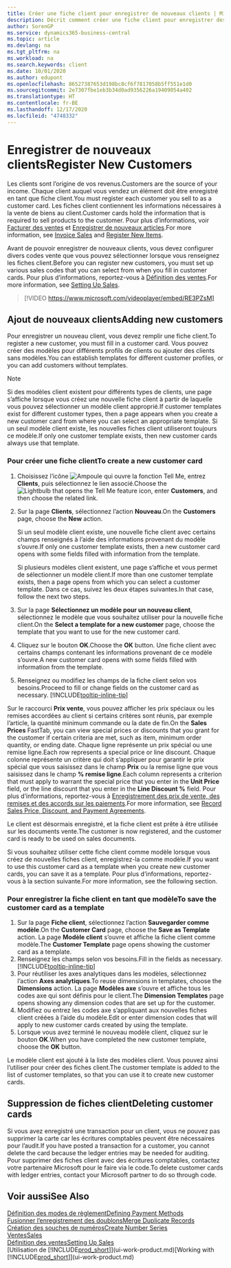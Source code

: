 ```yaml
---
title: Créer une fiche client pour enregistrer de nouveaux clients | Microsoft Docs
description: Décrit comment créer une fiche client pour enregistrer des informations sur chaque nouveau client ou client auquel vous vendez.
author: SorenGP
ms.service: dynamics365-business-central
ms.topic: article
ms.devlang: na
ms.tgt_pltfrm: na
ms.workload: na
ms.search.keywords: client
ms.date: 10/01/2020
ms.author: edupont
ms.openlocfilehash: 86527387653d198bc8cf6f7817058b5ff551e1d0
ms.sourcegitcommit: 2e7307fbe1eb3b34d0ad9356226a19409054a402
ms.translationtype: HT
ms.contentlocale: fr-BE
ms.lasthandoff: 12/17/2020
ms.locfileid: "4748332"
---
```

# <a name="register-new-customers"></a><span data-ttu-id="ea529-103">Enregistrer de nouveaux clients</span><span class="sxs-lookup"><span data-stu-id="ea529-103">Register New Customers</span></span>

<span data-ttu-id="ea529-104">Les clients sont l’origine de vos revenus.</span><span class="sxs-lookup"><span data-stu-id="ea529-104">Customers are the source of your income.</span></span> <span data-ttu-id="ea529-105">Chaque client auquel vous vendez un élément doit être enregistré en tant que fiche client.</span><span class="sxs-lookup"><span data-stu-id="ea529-105">You must register each customer you sell to as a customer card.</span></span> <span data-ttu-id="ea529-106">Les fiches client contiennent les informations nécessaires à la vente de biens au client.</span><span class="sxs-lookup"><span data-stu-id="ea529-106">Customer cards hold the information that is required to sell products to the customer.</span></span> <span data-ttu-id="ea529-107">Pour plus d’informations, voir [Facturer des ventes](sales-how-invoice-sales.md) et [Enregistrer de nouveaux articles](inventory-how-register-new-items.md).</span><span class="sxs-lookup"><span data-stu-id="ea529-107">For more information, see [Invoice Sales](sales-how-invoice-sales.md) and [Register New Items](inventory-how-register-new-items.md).</span></span>  

<span data-ttu-id="ea529-108">Avant de pouvoir enregistrer de nouveaux clients, vous devez configurer divers codes vente que vous pouvez sélectionner lorsque vous renseignez les fiches client.</span><span class="sxs-lookup"><span data-stu-id="ea529-108">Before you can register new customers, you must set up various sales codes that you can select from when you fill in customer cards.</span></span> <span data-ttu-id="ea529-109">Pour plus d’informations, reportez-vous à [Définition des ventes](sales-setup-sales.md).</span><span class="sxs-lookup"><span data-stu-id="ea529-109">For more information, see [Setting Up Sales](sales-setup-sales.md).</span></span>

> [!VIDEO https://www.microsoft.com/videoplayer/embed/RE3PZsM]

## <a name="adding-new-customers"></a><span data-ttu-id="ea529-110">Ajout de nouveaux clients</span><span class="sxs-lookup"><span data-stu-id="ea529-110">Adding new customers</span></span>

<span data-ttu-id="ea529-111">Pour enregistrer un nouveau client, vous devez remplir une fiche client.</span><span class="sxs-lookup"><span data-stu-id="ea529-111">To register a new customer, you must fill in a customer card.</span></span> <span data-ttu-id="ea529-112">Vous pouvez créer des modèles pour différents profils de clients ou ajouter des clients sans modèles.</span><span class="sxs-lookup"><span data-stu-id="ea529-112">You can establish templates for different customer profiles, or you can add customers without templates.</span></span>  

> [!NOTE]  
> <span data-ttu-id="ea529-113">Si des modèles client existent pour différents types de clients, une page s’affiche lorsque vous créez une nouvelle fiche client à partir de laquelle vous pouvez sélectionner un modèle client approprié.</span><span class="sxs-lookup"><span data-stu-id="ea529-113">If customer templates exist for different customer types, then a page appears when you create a new customer card from where you can select an appropriate template.</span></span> <span data-ttu-id="ea529-114">Si un seul modèle client existe, les nouvelles fiches client utiliseront toujours ce modèle.</span><span class="sxs-lookup"><span data-stu-id="ea529-114">If only one customer template exists, then new customer cards always use that template.</span></span>  

### <a name="to-create-a-new-customer-card"></a><span data-ttu-id="ea529-115">Pour créer une fiche client</span><span class="sxs-lookup"><span data-stu-id="ea529-115">To create a new customer card</span></span>

1. <span data-ttu-id="ea529-116">Choisissez l’icône ![Ampoule qui ouvre la fonction Tell Me](media/ui-search/search_small.png "Dites-moi ce que vous voulez faire"), entrez **Clients**, puis sélectionnez le lien associé.</span><span class="sxs-lookup"><span data-stu-id="ea529-116">Choose the ![Lightbulb that opens the Tell Me feature](media/ui-search/search_small.png "Tell me what you want to do") icon, enter **Customers**, and then choose the related link.</span></span>  
2. <span data-ttu-id="ea529-117">Sur la page **Clients**, sélectionnez l’action **Nouveau**.</span><span class="sxs-lookup"><span data-stu-id="ea529-117">On the **Customers** page, choose the **New** action.</span></span>

    <span data-ttu-id="ea529-118">Si un seul modèle client existe, une nouvelle fiche client avec certains champs renseignés à l’aide des informations provenant du modèle s’ouvre.</span><span class="sxs-lookup"><span data-stu-id="ea529-118">If only one customer template exists, then a new customer card opens with some fields filled with information from the template.</span></span>

    <span data-ttu-id="ea529-119">Si plusieurs modèles client existent, une page s’affiche et vous permet de sélectionner un modèle client.</span><span class="sxs-lookup"><span data-stu-id="ea529-119">If more than one customer template exists, then a page opens from which you can select a customer template.</span></span> <span data-ttu-id="ea529-120">Dans ce cas, suivez les deux étapes suivantes.</span><span class="sxs-lookup"><span data-stu-id="ea529-120">In that case, follow the next two steps.</span></span>
3. <span data-ttu-id="ea529-121">Sur la page **Sélectionnez un modèle pour un nouveau client**, sélectionnez le modèle que vous souhaitez utiliser pour la nouvelle fiche client.</span><span class="sxs-lookup"><span data-stu-id="ea529-121">On the **Select a template for a new customer** page, choose the template that you want to use for the new customer card.</span></span>
4. <span data-ttu-id="ea529-122">Cliquez sur le bouton **OK**.</span><span class="sxs-lookup"><span data-stu-id="ea529-122">Choose the **OK** button.</span></span> <span data-ttu-id="ea529-123">Une fiche client avec certains champs contenant les informations provenant de ce modèle s’ouvre.</span><span class="sxs-lookup"><span data-stu-id="ea529-123">A new customer card opens with some fields filled with information from the template.</span></span>  
5. <span data-ttu-id="ea529-124">Renseignez ou modifiez les champs de la fiche client selon vos besoins.</span><span class="sxs-lookup"><span data-stu-id="ea529-124">Proceed to fill or change fields on the customer card as necessary.</span></span> [!INCLUDE[tooltip-inline-tip](includes/tooltip-inline-tip_md.md)]

<span data-ttu-id="ea529-125">Sur le raccourci **Prix vente**, vous pouvez afficher les prix spéciaux ou les remises accordées au client si certains critères sont réunis, par exemple l’article, la quantité minimum commande ou la date de fin.</span><span class="sxs-lookup"><span data-stu-id="ea529-125">On the **Sales Prices** FastTab, you can view special prices or discounts that you grant for the customer if certain criteria are met, such as item, minimum order quantity, or ending date.</span></span> <span data-ttu-id="ea529-126">Chaque ligne représente un prix spécial ou une remise ligne.</span><span class="sxs-lookup"><span data-stu-id="ea529-126">Each row represents a special price or line discount.</span></span> <span data-ttu-id="ea529-127">Chaque colonne représente un critère qui doit s’appliquer pour garantir le prix spécial que vous saisissez dans le champ **Prix** ou la remise ligne que vous saisissez dans le champ **% remise ligne**.</span><span class="sxs-lookup"><span data-stu-id="ea529-127">Each column represents a criterion that must apply to warrant the special price that you enter in the **Unit Price** field, or the line discount that you enter in the **Line Discount %** field.</span></span> <span data-ttu-id="ea529-128">Pour plus d’informations, reportez-vous à [Enregistrement des prix de vente, des remises et des accords sur les paiements](sales-how-record-sales-price-discount-payment-agreements.md).</span><span class="sxs-lookup"><span data-stu-id="ea529-128">For more information, see [Record Sales Price, Discount, and Payment Agreements](sales-how-record-sales-price-discount-payment-agreements.md).</span></span>

<span data-ttu-id="ea529-129">Le client est désormais enregistré, et la fiche client est prête à être utilisée sur les documents vente.</span><span class="sxs-lookup"><span data-stu-id="ea529-129">The customer is now registered, and the customer card is ready to be used on sales documents.</span></span>

<span data-ttu-id="ea529-130">Si vous souhaitez utiliser cette fiche client comme modèle lorsque vous créez de nouvelles fiches client, enregistrez-la comme modèle.</span><span class="sxs-lookup"><span data-stu-id="ea529-130">If you want to use this customer card as a template when you create new customer cards, you can save it as a template.</span></span> <span data-ttu-id="ea529-131">Pour plus d’informations, reportez-vous à la section suivante.</span><span class="sxs-lookup"><span data-stu-id="ea529-131">For more information, see the following section.</span></span>  

### <a name="to-save-the-customer-card-as-a-template"></a><span data-ttu-id="ea529-132">Pour enregistrer la fiche client en tant que modèle</span><span class="sxs-lookup"><span data-stu-id="ea529-132">To save the customer card as a template</span></span>

1. <span data-ttu-id="ea529-133">Sur la page **Fiche client**, sélectionnez l’action **Sauvegarder comme modèle**.</span><span class="sxs-lookup"><span data-stu-id="ea529-133">On the **Customer Card** page, choose the **Save as Template** action.</span></span> <span data-ttu-id="ea529-134">La page **Modèle client** s’ouvre et affiche la fiche client comme modèle.</span><span class="sxs-lookup"><span data-stu-id="ea529-134">The **Customer Template** page opens showing the customer card as a template.</span></span>
2. <span data-ttu-id="ea529-135">Renseignez les champs selon vos besoins.</span><span class="sxs-lookup"><span data-stu-id="ea529-135">Fill in the fields as necessary.</span></span> [!INCLUDE[tooltip-inline-tip](includes/tooltip-inline-tip_md.md)]
3. <span data-ttu-id="ea529-136">Pour réutiliser les axes analytiques dans les modèles, sélectionnez l’action **Axes analytiques**.</span><span class="sxs-lookup"><span data-stu-id="ea529-136">To reuse dimensions in templates, choose the **Dimensions** action.</span></span> <span data-ttu-id="ea529-137">La page **Modèles axe** s’ouvre et affiche tous les codes axe qui sont définis pour le client.</span><span class="sxs-lookup"><span data-stu-id="ea529-137">The **Dimension Templates** page opens showing any dimension codes that are set up for the customer.</span></span>
4. <span data-ttu-id="ea529-138">Modifiez ou entrez les codes axe s’appliquant aux nouvelles fiches client créées à l’aide du modèle.</span><span class="sxs-lookup"><span data-stu-id="ea529-138">Edit or enter dimension codes that will apply to new customer cards created by using the template.</span></span>  
5. <span data-ttu-id="ea529-139">Lorsque vous avez terminé le nouveau modèle client, cliquez sur le bouton **OK**.</span><span class="sxs-lookup"><span data-stu-id="ea529-139">When you have completed the new customer template, choose the **OK** button.</span></span>

<span data-ttu-id="ea529-140">Le modèle client est ajouté à la liste des modèles client. Vous pouvez ainsi l’utiliser pour créer des fiches client.</span><span class="sxs-lookup"><span data-stu-id="ea529-140">The customer template is added to the list of customer templates, so that you can use it to create new customer cards.</span></span>

## <a name="deleting-customer-cards"></a><span data-ttu-id="ea529-141">Suppression de fiches client</span><span class="sxs-lookup"><span data-stu-id="ea529-141">Deleting customer cards</span></span>

<span data-ttu-id="ea529-142">Si vous avez enregistré une transaction pour un client, vous ne pouvez pas supprimer la carte car les écritures comptables peuvent être nécessaires pour l’audit.</span><span class="sxs-lookup"><span data-stu-id="ea529-142">If you have posted a transaction for a customer, you cannot delete the card because the ledger entries may be needed for auditing.</span></span> <span data-ttu-id="ea529-143">Pour supprimer des fiches client avec des écritures comptables, contactez votre partenaire Microsoft pour le faire via le code.</span><span class="sxs-lookup"><span data-stu-id="ea529-143">To delete customer cards with ledger entries, contact your Microsoft partner to do so through code.</span></span>  

## <a name="see-also"></a><span data-ttu-id="ea529-144">Voir aussi</span><span class="sxs-lookup"><span data-stu-id="ea529-144">See Also</span></span>

[<span data-ttu-id="ea529-145">Définition des modes de règlement</span><span class="sxs-lookup"><span data-stu-id="ea529-145">Defining Payment Methods</span></span>](finance-payment-methods.md)  
[<span data-ttu-id="ea529-146">Fusionner l’enregistrement des doublons</span><span class="sxs-lookup"><span data-stu-id="ea529-146">Merge Duplicate Records</span></span>](sales-how-merge-duplicate-records.md)  
[<span data-ttu-id="ea529-147">Création des souches de numéros</span><span class="sxs-lookup"><span data-stu-id="ea529-147">Create Number Series</span></span>](ui-create-number-series.md)  
[<span data-ttu-id="ea529-148">Ventes</span><span class="sxs-lookup"><span data-stu-id="ea529-148">Sales</span></span>](sales-manage-sales.md)  
[<span data-ttu-id="ea529-149">Définition des ventes</span><span class="sxs-lookup"><span data-stu-id="ea529-149">Setting Up Sales</span></span>](sales-setup-sales.md)  
<span data-ttu-id="ea529-150">[Utilisation de [!INCLUDE[prod_short](includes/prod_short.md)]](ui-work-product.md)</span><span class="sxs-lookup"><span data-stu-id="ea529-150">[Working with [!INCLUDE[prod_short](includes/prod_short.md)]](ui-work-product.md)</span></span>  
